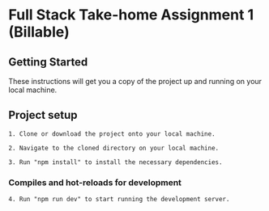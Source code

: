 # Full Stack Take-home Assignment 1 (Billable)

## Getting Started

These instructions will get you a copy of the project up and running on your local machine.

## Project setup

```
1. Clone or download the project onto your local machine.

2. Navigate to the cloned directory on your local machine.

3. Run "npm install" to install the necessary dependencies.
```

### Compiles and hot-reloads for development

```
4. Run "npm run dev" to start running the development server.
```
